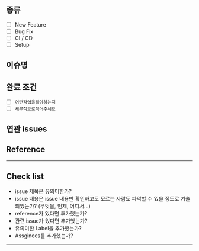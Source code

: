 ## 종류

<!-- ISSUE 종류를 선택하세요. -->

- [ ] New Feature
- [ ] Bug Fix
- [ ] CI / CD
- [ ] Setup

## 이슈명

<!--
  제목은 `작업해야 할 내용` 으로 작성해 주세요.
  ex) 사용자 로그인 기능 추가
-->

## 완료 조건

- [ ] `어떤작업을해야하는지`
- [ ] `세부적으로적어주세요`

## 연관 issues

<!--
  (Optional)
  이 PR과 연관되어 있는 에픽 링크, 연관되어 있는 QA issue 등을 기입합니다.
  ex) `<issue title>(#<issue number>)`
-->
  
## Reference

<!--
  (Optional)
  참고한 Reference를 기입합니다.
  `- [title](link)`
-->

---

## Check list

<!--
  해당하는 항목에는 취소 선을 그어주세요. 
  tilde로 적용할 수 있습니다.
  ex) ~~`issue 제목은 유의미한가?`~~
-->

- issue 제목은 유의미한가?
- issue 내용은 issue 내용만 확인하고도 모르는 사람도 파악할 수 있을 정도로 기술되었는가? (무엇을, 언제, 어디서...)
- reference가 있다면 추가했는가?
- 관련 issue가 있다면 추가했는가?
- 유의미한 Label을 추가했는가?
- Assginees를 추가했는가?

---
